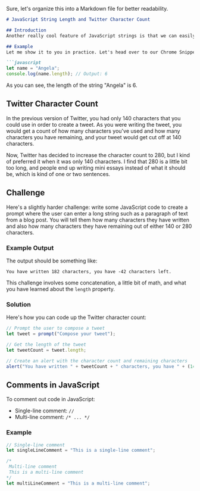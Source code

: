 Sure, let's organize this into a Markdown file for better readability.

```markdown
# JavaScript String Length and Twitter Character Count

## Introduction
Another really cool feature of JavaScript strings is that we can easily figure out the number of characters in a string by simply tapping into its "length" property. So we can simply write `word.length`, and we'll be able to get the number of characters inside the word.

## Example
Let me show it to you in practice. Let's head over to our Chrome Snippets.

```javascript
let name = "Angela";
console.log(name.length); // Output: 6
```

As you can see, the length of the string "Angela" is 6.

## Twitter Character Count
In the previous version of Twitter, you had only 140 characters that you could use in order to create a tweet. As you were writing the tweet, you would get a count of how many characters you've used and how many characters you have remaining, and your tweet would get cut off at 140 characters.

Now, Twitter has decided to increase the character count to 280, but I kind of preferred it when it was only 140 characters. I find that 280 is a little bit too long, and people end up writing mini essays instead of what it should be, which is kind of one or two sentences.

## Challenge
Here's a slightly harder challenge: write some JavaScript code to create a prompt where the user can enter a long string such as a paragraph of text from a blog post. You will tell them how many characters they have written and also how many characters they have remaining out of either 140 or 280 characters.

### Example Output
The output should be something like:
```
You have written 182 characters, you have -42 characters left.
```

This challenge involves some concatenation, a little bit of math, and what you have learned about the `length` property.

### Solution
Here's how you can code up the Twitter character count:

```javascript
// Prompt the user to compose a tweet
let tweet = prompt("Compose your tweet");

// Get the length of the tweet
let tweetCount = tweet.length;

// Create an alert with the character count and remaining characters
alert("You have written " + tweetCount + " characters, you have " + (140 - tweetCount) + " characters remaining.");
```

## Comments in JavaScript
To comment out code in JavaScript:
- Single-line comment: `//`
- Multi-line comment: `/* ... */`

### Example
```javascript
// Single-line comment
let singleLineComment = "This is a single-line comment";

/*
 Multi-line comment
 This is a multi-line comment
*/
let multiLineComment = "This is a multi-line comment";
```



